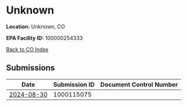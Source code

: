 # Unknown

**Location:** Unknown, CO

**EPA Facility ID:** 100000254333

[Back to CO Index](../../index.md)

## Submissions

| Date | Submission ID | Document Control Number |
|------|--------------|-------------------------|
| [2024-08-30](submissions/1000115075.md) | 1000115075 |  |
